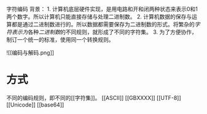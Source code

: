 字符编码
背景：
	1. 计算机底层硬件实现，是用电路和开和闭两种状态来表示0和1两个数字。所以计算机只能直接存储与处理二进制数。
	2. 计算机数据的保存与运算都是通过二进制数进行的。所以数据都需要保存为二进制数的形式。将繁杂的*字符表示为*各种*二进制数*的不同规则，就形成了不同的字符集。
	3. 为了方便协作，制订一个统一的标准，使用同一个转换规则。

![[编码与解码.png]] 
# 方式
不同的编码规则，即不同的[[字符集]]。
[[ASCII]] 
[[GBXXXX]] 
[[UTF-8]] 
[[Unicode]] 
[[base64]] 